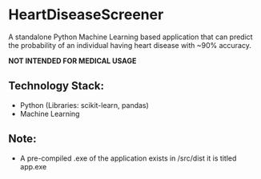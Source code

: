 # HeartDiseaseScreener

A standalone Python Machine Learning based application that can predict the probability of
an individual having heart disease with ~90% accuracy.

**NOT INTENDED FOR MEDICAL USAGE**

## Technology Stack:
- Python (Libraries: scikit-learn, pandas)
- Machine Learning

## Note:
* A pre-compiled .exe of the application exists in /src/dist it is titled app.exe
